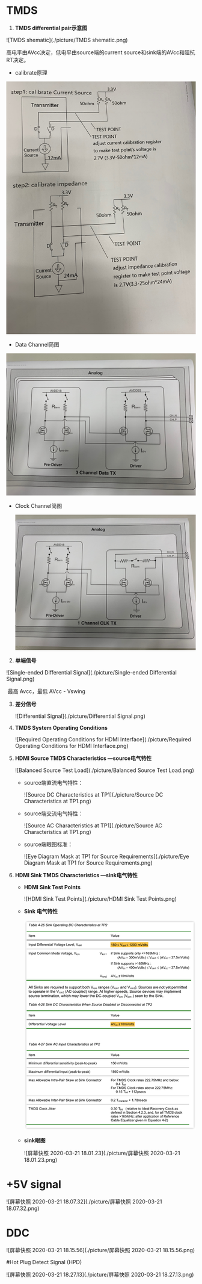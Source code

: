 # TMDS

1. **TMDS differential pair示意图**

![TMDS shematic](./picture/TMDS shematic.png)

高电平由AVcc决定，低电平由source端的current source和sink端的AVcc和阻抗RT决定。

* calibrate原理

![IMG_0905](./picture/IMG_0905.jpg)

* Data Channel简图

![IMG_0906](./picture/IMG_0906.jpg)

* Clock Channel简图

  ![IMG_0907](./picture/IMG_0907.jpg)



2. **单端信号**

![Single-ended Differential Signal](./picture/Single-ended Differential Signal.png)

​	最高 Avcc，最低 AVcc - Vswing

3. **差分信号**

   ![Differential Signal](./picture/Differential Signal.png)

4. **TMDS System Operating Conditions**

   ![Required Operating Conditions for HDMI Interface](./picture/Required Operating Conditions for HDMI Interface.png)

5. **HDMI Source TMDS Characteristics —source电气特性**

   ![Balanced Source Test Load](./picture/Balanced Source Test Load.png)

   * source端直流电气特性：

     ![Source DC Characteristics at TP1](./picture/Source DC Characteristics at TP1.png)

   * source端交流电气特性：

     ![Source AC Characteristics at TP1](./picture/Source AC Characteristics at TP1.png)

   * source端眼图标准：

     ![Eye Diagram Mask at TP1 for Source Requirements](./picture/Eye Diagram Mask at TP1 for Source Requirements.png)

6. **HDMI Sink TMDS Characteristics —sink电气特性**

   * **HDMI Sink Test Points**

     ![HDMI Sink Test Points](./picture/HDMI Sink Test Points.png)

   * **Sink 电气特性**

     ![iShot2020-03-2117.59.38](./picture/iShot2020-03-2117.59.38.png)

   * **sink眼图**

     ![屏幕快照 2020-03-21 18.01.23](./picture/屏幕快照 2020-03-21 18.01.23.png)



# +5V signal

![屏幕快照 2020-03-21 18.07.32](./picture/屏幕快照 2020-03-21 18.07.32.png)



# DDC

![屏幕快照 2020-03-21 18.15.56](./picture/屏幕快照 2020-03-21 18.15.56.png)



#Hot Plug Detect Signal (HPD)

![屏幕快照 2020-03-21 18.27.13](./picture/屏幕快照 2020-03-21 18.27.13.png)